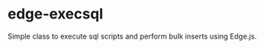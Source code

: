 edge-execsql
============

Simple class to execute sql scripts and perform bulk inserts using Edge.js.
